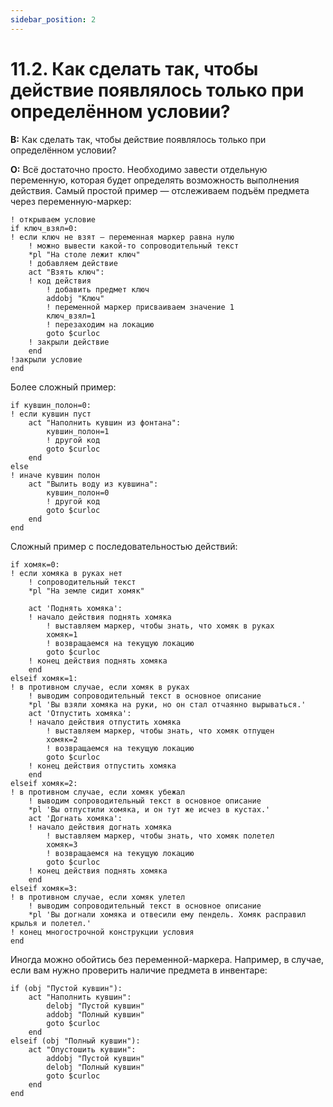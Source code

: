 ```yaml
---
sidebar_position: 2
---
```


# 11.2. Как сделать так, чтобы действие появлялось только при определённом условии?
<!-- [:faq_11_02] -->
**В:** Как сделать так, чтобы действие появлялось только при определённом условии?

**О:**
Всё достаточно просто. Необходимо завести отдельную переменную, которая будет определять возможность выполнения действия. Самый простой пример — отслеживаем подъём предмета через переменную-маркер:

```qsp
! открываем условие
if ключ_взял=0:
! если ключ не взят — переменная маркер равна нулю
    ! можно вывести какой-то сопроводительный текст
    *pl "На столе лежит ключ"
    ! добавляем действие
    act "Взять ключ":
    ! код действия
        ! добавить предмет ключ
        addobj "Ключ"
        ! переменной маркер присваиваем значение 1
        ключ_взял=1
        ! перезаходим на локацию
        goto $curloc
    ! закрыли действие
    end
!закрыли условие
end
```

Более сложный пример:

```qsp
if кувшин_полон=0:
! если кувшин пуст
    act "Наполнить кувшин из фонтана":
        кувшин_полон=1
        ! другой код
        goto $curloc
    end
else
! иначе кувшин полон
    act "Вылить воду из кувшина":
        кувшин_полон=0
        ! другой код
        goto $curloc
    end
end
```

Сложный пример с последовательностью действий:

```qsp
if хомяк=0: 
! если хомяка в руках нет
    ! сопроводительный текст
    *pl "На земле сидит хомяк"

    act 'Поднять хомяка': 
    ! начало действия поднять хомяка 
        ! выставляем маркер, чтобы знать, что хомяк в руках 
        хомяк=1 
        ! возвращаемся на текущую локацию 
        goto $curloc 
    ! конец действия поднять хомяка 
    end 
elseif хомяк=1: 
! в противном случае, если хомяк в руках 
    ! выводим сопроводительный текст в основное описание 
    *pl 'Вы взяли хомяка на руки, но он стал отчаянно вырываться.' 
    act 'Отпустить хомяка': 
    ! начало действия отпустить хомяка 
        ! выставляем маркер, чтобы знать, что хомяк отпущен 
        хомяк=2 
        ! возвращаемся на текущую локацию 
        goto $curloc 
    ! конец действия отпустить хомяка 
    end 
elseif хомяк=2: 
! в противном случае, если хомяк убежал
    ! выводим сопроводительный текст в основное описание 
    *pl 'Вы отпустили хомяка, и он тут же исчез в кустах.'  
    act 'Догнать хомяка': 
    ! начало действия догнать хомяка 
        ! выставляем маркер, чтобы знать, что хомяк полетел
        хомяк=3 
        ! возвращаемся на текущую локацию 
        goto $curloc 
    ! конец действия поднять хомяка 
    end
elseif хомяк=3:
! в противном случае, если хомяк улетел
    ! выводим сопроводительный текст в основное описание 
    *pl 'Вы догнали хомяка и отвесили ему пендель. Хомяк расправил крылья и полетел.' 
! конец многострочной конструкции условия 
end
```

Иногда можно обойтись без переменной-маркера. Например, в случае, если вам нужно проверить наличие предмета в инвентаре:

```qsp
if (obj "Пустой кувшин"):
    act "Наполнить кувшин":
        delobj "Пустой кувшин"
        addobj "Полный кувшин"
        goto $curloc
    end
elseif (obj "Полный кувшин"):
    act "Опустошить кувшин":
        addobj "Пустой кувшин"
        delobj "Полный кувшин"
        goto $curloc
    end
end
```
